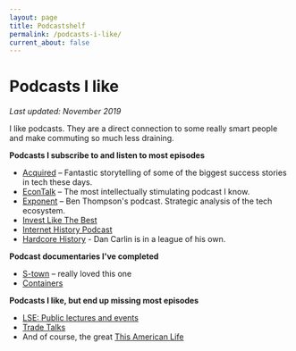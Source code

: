 ```yaml
---
layout: page
title: Podcastshelf
permalink: /podcasts-i-like/
current_about: false
---
```


# Podcasts I like

*Last updated: November 2019*

I like podcasts. They are a direct connection to some really smart people and make commuting so much less draining. 

**Podcasts I subscribe to and listen to most episodes**

* [Acquired](https://www.acquired.fm/) – Fantastic storytelling of some of the biggest success stories in tech these days. 
* [EconTalk](https://www.econtalk.org/) – The most intellectually stimulating podcast I know. 
* [Exponent](https://exponent.fm/) – Ben Thompson's podcast. Strategic analysis of the tech ecosystem. 
* [Invest Like The Best](http://investorfieldguide.com/podcast/)
* [Internet History Podcast](http://www.internethistorypodcast.com/)
* [Hardcore History](https://www.dancarlin.com/hardcore-history-series/) - Dan Carlin is in a league of his own. 

**Podcast documentaries I've completed**

* [S-town](https://stownpodcast.org/) – really loved this one
* [Containers](https://medium.com/containers/episode-1-welcome-to-global-capitalism-f9f56c92f414)

**Podcasts I like, but end up missing most episodes**

* [LSE: Public lectures and events](https://www.podbean.com/podcast-detail/duvpa-2f030/LSE-Public-lectures-and-events-Podcast)
* [Trade Talks](https://www.tradetalkspodcast.com/)
* And of course, the great [This American Life](https://www.thisamericanlife.org/)

